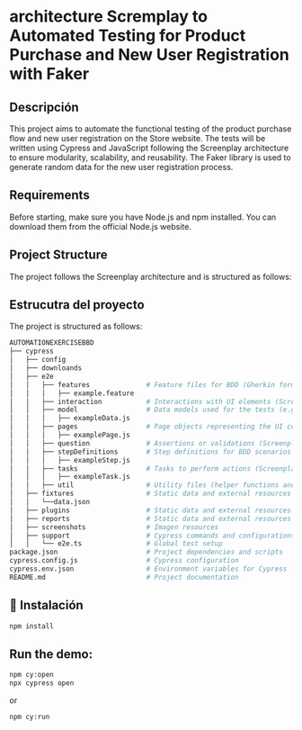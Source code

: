 # architecture Scremplay to Automated Testing for Product Purchase and New User Registration with Faker 

## Descripción
This project aims to automate the functional testing of the product purchase flow and new user registration on the Store website. The tests will be written using Cypress and JavaScript following the Screenplay architecture to ensure modularity, scalability, and reusability. The Faker library is used to generate random data for the new user registration process.

## Requirements
Before starting, make sure you have Node.js and npm installed. You can download them from the official Node.js website.

## Project Structure
The project follows the Screenplay architecture and is structured as follows:

## Estrucutra del proyecto
The project is structured as follows:

```bash
AUTOMATIONEXERCISEBBD
├── cypress
│   ├── config
│   ├── downloands
│   ├── e2e
│   │   ├── features              # Feature files for BDD (Gherkin format)
│   │   │   ├── example.feature
│   │   ├── interaction           # Interactions with UI elements (Screenplay interactions)
│   │   ├── model                 # Data models used for the tests (e.g., user data)
│   │   │   ├── exampleData.js
│   │   ├── pages                 # Page objects representing the UI components
│   │   │   ├── examplePage.js
│   │   ├── question              # Assertions or validations (Screenplay questions)
│   │   ├── stepDefinitions       # Step definitions for BDD scenarios (mapping steps code)
│   │   │   ├── exampleStep.js
│   │   ├── tasks                 # Tasks to perform actions (Screenplay tasks)
│   │   │   ├── exampleTask.js
│   │   ├── util                  # Utility files (helper functions and common utilities)
│   ├── fixtures                  # Static data and external resources
│   │   └──data.json
│   ├── plugins                   # Static data and external resources
│   ├── reports                   # Static data and external resources
│   ├── screenshots               # Imagen resources
│   ├── support                   # Cypress commands and configurations
│   │   └── e2e.ts                # Global test setup
package.json                      # Project dependencies and scripts 
cypress.config.js                 # Cypress configuration
cypress.env.json                  # Environment variables for Cypress
README.md                         # Project documentation
```
## 🚀 Instalación
```bash
npm install
```
## Run the demo:
```bash
npm cy:open 
npx cypress open
```
or
```bash
npm cy:run
```
